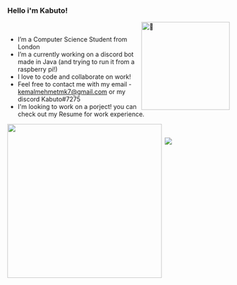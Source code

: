 ### Hello i'm Kabuto!

<p>&nbsp;<img align="right" width="200" alt="🦑" src="https://count.getloli.com/get/@:kabuto-mk7?theme=gelbooru"></p>

- I’m a Computer Science Student from London
- I’m a currently working on a discord bot made in Java (and trying to run it from a raspberry pi!)
- I love to code and collaborate on work!
- Feel free to contact me with my email - kemalmehmetmk7@gmail.com or my discord Kabuto#7275
- I'm looking to work on a porject! you can check out my Resume for work experience.

<p>&nbsp;<img align="left"  width="350" src="https://github-readme-stats.vercel.app/api?username=kabuto-mk7&theme=dark&show_icons=true"/></p>
<p>&nbsp;<img align="bottom rightt" src="https://user-images.githubusercontent.com/22963968/114021347-e3c48b80-9870-11eb-8bc8-998bf39b4d0d.png"/></p>
